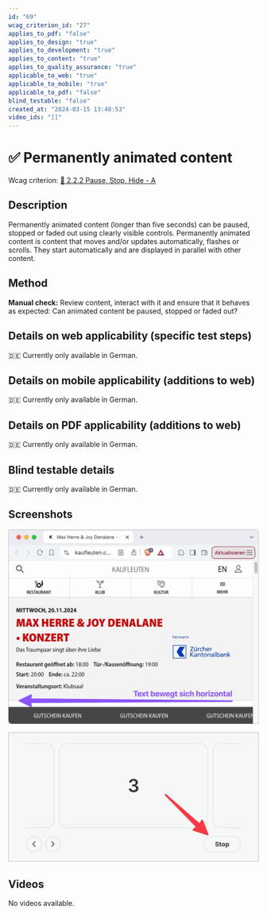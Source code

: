 ```yaml
---
id: "69"
wcag_criterion_id: "27"
applies_to_pdf: "false"
applies_to_design: "true"
applies_to_development: "true"
applies_to_content: "true"
applies_to_quality_assurance: "true"
applicable_to_web: "true"
applicable_to_mobile: "true"
applicable_to_pdf: "false"
blind_testable: "false"
created_at: "2024-03-15 13:48:53"
video_ids: "[]"
---
```


# ✅ Permanently animated content

Wcag criterion: [📜 2.2.2 Pause, Stop, Hide - A](..)

## Description

Permanently animated content (longer than five seconds) can be paused, stopped or faded out using clearly visible controls. Permanently animated content is content that moves and/or updates automatically, flashes or scrolls. They start automatically and are displayed in parallel with other content.

## Method

**Manual check:** Review content, interact with it and ensure that it behaves as expected: Can animated content be paused, stopped or faded out?

## Details on web applicability (specific test steps)

🇩🇪 Currently only available in German.

## Details on mobile applicability (additions to web)

🇩🇪 Currently only available in German.

## Details on PDF applicability (additions to web)

🇩🇪 Currently only available in German.

## Blind testable details

🇩🇪 Currently only available in German.

## Screenshots

![Ein horizontal scrollender Werbe-Text](images/ein-horizontal-scrollender-werbe-text.png)

![Ein Karussell mit Autoplay- und entsprechender Stop-Funktion](images/ein-karussell-mit-autoplay-und-entsprechender-stop-funktion.png)

## Videos

No videos available.

